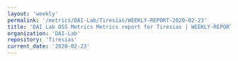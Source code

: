 ```yaml
---
layout: 'weekly'
permalink: '/metrics/DAI-Lab/Tiresias/WEEKLY-REPORT-2020-02-23'
title: 'DAI Lab OSS Metrics Metrics report for Tiresias | WEEKLY-REPORT-2020-02-23'
organization: 'DAI-Lab'
repository: 'Tiresias'
current_date: '2020-02-23'
---
```


